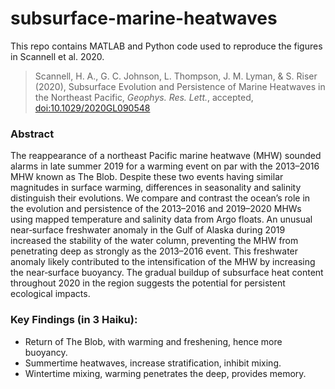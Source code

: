 # subsurface-marine-heatwaves

This repo contains MATLAB and Python code used to reproduce the figures in Scannell et al. 2020.

> Scannell, H. A., G. C. Johnson, L. Thompson, J. M. Lyman, & S. Riser (2020), Subsurface Evolution and Persistence of Marine Heatwaves in the Northeast Pacific, <i>Geophys. Res. Lett.</i>, accepted, <a href="https://doi.org/10.1029/2020GL090548" target="_blank">doi:10.1029/2020GL090548</a>


### Abstract

The reappearance of a northeast Pacific marine heatwave (MHW) sounded alarms in late summer 2019 for a warming event on par with the 2013–2016 MHW known as The Blob. Despite these two events having similar magnitudes in surface warming, differences in seasonality and salinity distinguish their evolutions. We compare and contrast the ocean’s role in the evolution and persistence of the 2013–2016 and 2019–2020 MHWs using mapped temperature and salinity data from Argo floats. An unusual near‐surface freshwater anomaly in the Gulf of Alaska during 2019 increased the stability of the water column, preventing the MHW from penetrating deep as strongly as the 2013–2016 event. This freshwater anomaly likely contributed to the intensification of the MHW by increasing the near‐surface buoyancy. The gradual buildup of subsurface heat content throughout 2020 in the region suggests the potential for persistent ecological impacts.

### Key Findings (in 3 Haiku):

- Return of The Blob, with warming and freshening, hence more buoyancy.
- Summertime heatwaves, increase stratification, inhibit mixing.
- Wintertime mixing, warming penetrates the deep, provides memory.
 

